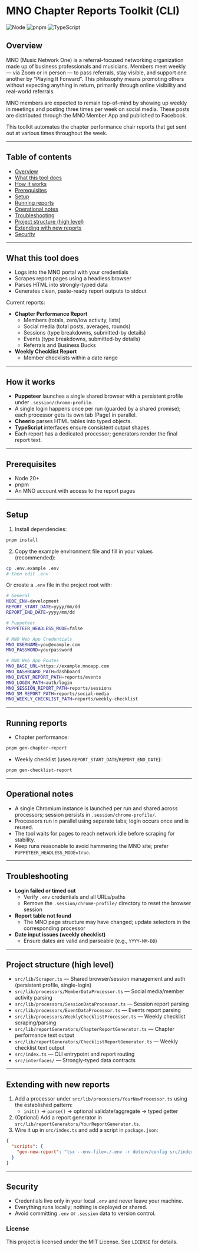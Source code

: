 # MNO Chapter Reports Toolkit (CLI)

![Node](https://img.shields.io/badge/dynamic/json?url=https%3A%2F%2Fraw.githubusercontent.com%2FBitwise-Forge%2Fmno-toolbox%2Frefs%2Fheads%2Fmain%2Fpackage.json&label=Node&query=%24.engines.node&logo=node.js&logoColor=white&color=339933&cacheSeconds=300)
![pnpm](https://img.shields.io/badge/dynamic/json?url=https%3A%2F%2Fraw.githubusercontent.com%2FBitwise-Forge%2Fmno-toolbox%2Frefs%2Fheads%2Fmain%2Fpackage.json&label=pnpm&query=%24.packageManager&logo=pnpm&logoColor=white&color=ffd34e&cacheSeconds=300)
![TypeScript](https://img.shields.io/badge/dynamic/json?url=https%3A%2F%2Fraw.githubusercontent.com%2FBitwise-Forge%2Fmno-toolbox%2Frefs%2Fheads%2Fmain%2Fpackage.json&label=TypeScript&query=%24.devDependencies.typescript&logo=typescript&logoColor=white&color=3178C6&cacheSeconds=300)

## Overview

MNO (Music Network One) is a referral-focused networking organization made up of business professionals and musicians. Members meet weekly — via Zoom or in person — to pass referrals, stay visible, and support one another by “Playing It Forward”. This philosophy means promoting others without expecting anything in return, primarily through online visibility and real-world referrals.

MNO members are expected to remain top-of-mind by showing up weekly in meetings and posting three times per week on social media. These posts are distributed through the MNO Member App and published to Facebook.

This toolkit automates the chapter performance chair reports that get sent out at various times throughout the week.

---

## Table of contents

- [Overview](#overview)
- [What this tool does](#what-this-tool-does)
- [How it works](#how-it-works)
- [Prerequisites](#prerequisites)
- [Setup](#setup)
- [Running reports](#running-reports)
- [Operational notes](#operational-notes)
- [Troubleshooting](#troubleshooting)
- [Project structure (high level)](#project-structure-high-level)
- [Extending with new reports](#extending-with-new-reports)
- [Security](#security)

---

## What this tool does

- Logs into the MNO portal with your credentials
- Scrapes report pages using a headless browser
- Parses HTML into strongly-typed data
- Generates clean, paste-ready report outputs to stdout

Current reports:

- **Chapter Performance Report**
  - Members (totals, zero/low activity, lists)
  - Social media (total posts, averages, rounds)
  - Sessions (type breakdowns, submitted-by details)
  - Events (type breakdowns, submitted-by details)
  - Referrals and Business Bucks
- **Weekly Checklist Report**
  - Member checklists within a date range

---

## How it works

- **Puppeteer** launches a single shared browser with a persistent profile under `.session/chrome-profile`.
- A single login happens once per run (guarded by a shared promise); each processor gets its own tab (Page) in parallel.
- **Cheerio** parses HTML tables into typed objects.
- **TypeScript** interfaces ensure consistent output shapes.
- Each report has a dedicated processor; generators render the final report text.

---

## Prerequisites

- Node 20+
- pnpm
- An MNO account with access to the report pages

---

## Setup

1. Install dependencies:

```bash
pnpm install
```

2. Copy the example environment file and fill in your values (recommended):

```bash
cp .env.example .env
# then edit .env
```

Or create a `.env` file in the project root with:

```bash
# General
NODE_ENV=development
REPORT_START_DATE=yyyy/mm/dd
REPORT_END_DATE=yyyy/mm/dd

# Puppeteer
PUPPETEER_HEADLESS_MODE=false

# MNO Web App Credentials
MNO_USERNAME=you@example.com
MNO_PASSWORD=yourpassword

# MNO Web App Routes
MNO_BASE_URL=https://example.mnoapp.com
MNO_DASHBOARD_PATH=dashboard
MNO_EVENT_REPORT_PATH=reports/events
MNO_LOGIN_PATH=auth/login
MNO_SESSION_REPORT_PATH=reports/sessions
MNO_SM_REPORT_PATH=reports/social-media
MNO_WEEKLY_CHECKLIST_PATH=reports/weekly-checklist
```

---

## Running reports

- Chapter performance:

```bash
pnpm gen-chapter-report
```

- Weekly checklist (uses `REPORT_START_DATE`/`REPORT_END_DATE`):

```bash
pnpm gen-checklist-report
```

---

## Operational notes

- A single Chromium instance is launched per run and shared across processors; session persists in `.session/chrome-profile/`.
- Processors run in parallel using separate tabs; login occurs once and is reused.
- The tool waits for pages to reach network idle before scraping for stability.
- Keep runs reasonable to avoid hammering the MNO site; prefer `PUPPETEER_HEADLESS_MODE=true`.

---

## Troubleshooting

- **Login failed or timed out**
  - Verify `.env` credentials and all URLs/paths
  - Remove the `.session/chrome-profile/` directory to reset the browser session
- **Report table not found**
  - The MNO page structure may have changed; update selectors in the corresponding processor
- **Date input issues (weekly checklist)**
  - Ensure dates are valid and parseable (e.g., `YYYY-MM-DD`)

---

## Project structure (high level)

- `src/lib/Scraper.ts` — Shared browser/session management and auth (persistent profile, single-login)
- `src/lib/processors/MemberDataProcessor.ts` — Social media/member activity parsing
- `src/lib/processors/SessionDataProcessor.ts` — Session report parsing
- `src/lib/processors/EventDataProcessor.ts` — Events report parsing
- `src/lib/processors/WeeklyChecklistProcessor.ts` — Weekly checklist scraping/parsing
- `src/lib/reportGenerators/ChapterReportGenerator.ts` — Chapter performance text output
- `src/lib/reportGenerators/ChecklistReportGenerator.ts` — Weekly checklist text output
- `src/index.ts` — CLI entrypoint and report routing
- `src/interfaces/` — Strongly-typed data contracts

---

## Extending with new reports

1. Add a processor under `src/lib/processors/YourNewProcessor.ts` using the established pattern:
   - `init()` → `parse()` → optional validate/aggregate → typed getter
2. (Optional) Add a report generator in `src/lib/reportGenerators/YourReportGenerator.ts`.
3. Wire it up in `src/index.ts` and add a script in `package.json`:

```json
{
  "scripts": {
    "gen-new-report": "tsx --env-file=./.env -r dotenv/config src/index.ts new"
  }
}
```

---

## Security

- Credentials live only in your local `.env` and never leave your machine.
- Everything runs locally; nothing is deployed or shared.
- Avoid committing `.env` or `.session` data to version control.

### License

This project is licensed under the MIT License. See `LICENSE` for details.
